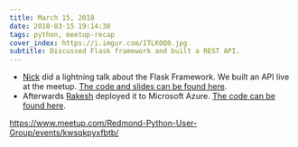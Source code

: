 ```yaml
---
title: March 15, 2018
date: 2018-03-15 19:14:38
tags: python, meetup-recap
cover_index: https://i.imgur.com/ITLKOQ0.jpg
subtitle: Discussed Flask framework and built a REST API.
---
```


- [Nick](https://www.github.com/mkpt) did a lightning talk about the Flask Framework. We built an API live at the meetup. [The code and slides can be found here](https://github.com/mkpt/basic-flask-api).
- Afterwards [Rakesh](https://www.github.com/rakeshsinghranchi) deployed it to Microsoft Azure. [The code can be found here](https://github.com/rakeshsinghranchi/basic-flask-api).

https://www.meetup.com/Redmond-Python-User-Group/events/kwsqkpyxfbtb/